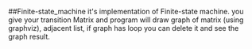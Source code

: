 ##Finite-state_machine
it's implementation of  Finite-state machine. you give your transition Matrix and program will draw graph of matrix (using graphviz), adjacent list, if graph has loop you can delete it and see the graph result. 	
